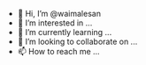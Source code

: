 - 👋 Hi, I’m @waimalesan
- 👀 I’m interested in ...
- 🌱 I’m currently learning ...
- 💞️ I’m looking to collaborate on ...
- 📫 How to reach me ...

<!---
waimalesan/waimalesan is a ✨ special ✨ repository because its `README.md` (this file) appears on your GitHub profile.
You can click the Preview link to take a look at your changes.
--->
